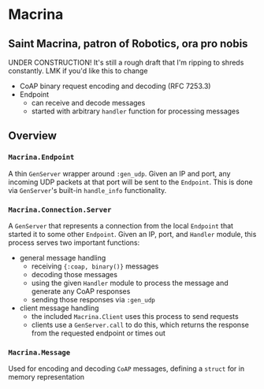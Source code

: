 # Macrina

Saint Macrina, patron of Robotics, ora pro nobis
---
UNDER CONSTRUCTION! It's still a rough draft that I'm ripping to shreds constantly. LMK if you'd like this to change
* CoAP binary request encoding and decoding (RFC 7253.3)
* Endpoint 
  * can receive and decode messages
  * started with arbitrary `handler` function for processing messages

## Overview

### `Macrina.Endpoint`
A thin `GenServer` wrapper around `:gen_udp`. Given an IP and port, any incoming UDP packets at that port will be sent to the `Endpoint`. This is done via `GenServer`'s built-in `handle_info` functionality.

### `Macrina.Connection.Server`
A `GenServer` that represents a connection from the local `Endpoint` that started it to some other `Endpoint`. Given an IP, port, and `Handler` module, this process serves two important functions: 
* general message handling
  * receiving `{:coap, binary()}` messages
  * decoding those messages
  * using the given `Handler` module to process the message and generate any CoAP responses
  * sending those responses via `:gen_udp`
* client message handling
  * the included `Macrina.Client` uses this process to send requests
  * clients use a `GenServer.call` to do this, which returns the response from the requested endpoint or times out

### `Macrina.Message`
Used for encoding and decoding `CoAP` messages, defining a `struct` for in memory representation
